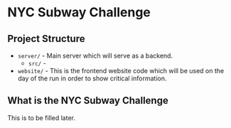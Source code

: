 # NYC Subway Challenge

## Project Structure
* `server/` - Main server which will serve as a backend.
    * `src/` - 
* `website/` - This is the frontend website code which will be used on the day of the run in order to show critical information.

## What is the NYC Subway Challenge
This is to be filled later.